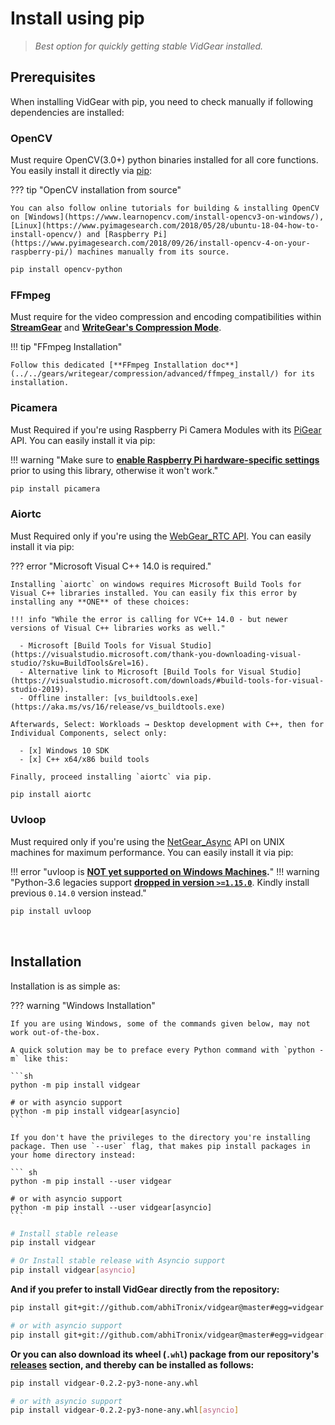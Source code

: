 <!--
===============================================
vidgear library source-code is deployed under the Apache 2.0 License:

Copyright (c) 2019-2020 Abhishek Thakur(@abhiTronix) <abhi.una12@gmail.com>

Licensed under the Apache License, Version 2.0 (the "License");
you may not use this file except in compliance with the License.
You may obtain a copy of the License at

   http://www.apache.org/licenses/LICENSE-2.0

Unless required by applicable law or agreed to in writing, software
distributed under the License is distributed on an "AS IS" BASIS,
WITHOUT WARRANTIES OR CONDITIONS OF ANY KIND, either express or implied.
See the License for the specific language governing permissions and
limitations under the License.
===============================================
-->

# Install using pip


> _Best option for quickly getting stable VidGear installed._


## Prerequisites

When installing VidGear with pip, you need to check manually if following dependencies are installed:

### OpenCV 

Must require OpenCV(3.0+) python binaries installed for all core functions. You easily install it directly via [pip](https://pip.pypa.io/en/stable/installing/):

??? tip "OpenCV installation from source"

    You can also follow online tutorials for building & installing OpenCV on [Windows](https://www.learnopencv.com/install-opencv3-on-windows/), [Linux](https://www.pyimagesearch.com/2018/05/28/ubuntu-18-04-how-to-install-opencv/) and [Raspberry Pi](https://www.pyimagesearch.com/2018/09/26/install-opencv-4-on-your-raspberry-pi/) machines manually from its source. 

```sh
pip install opencv-python       
```

### FFmpeg 

Must require for the video compression and encoding compatibilities within [**StreamGear**](#streamgear) and [**WriteGear's Compression Mode**](../../gears/writegear/compression/overview/). 

!!! tip "FFmpeg Installation"

    Follow this dedicated [**FFmpeg Installation doc**](../../gears/writegear/compression/advanced/ffmpeg_install/) for its installation.

### Picamera

Must Required if you're using Raspberry Pi Camera Modules with its [PiGear](../../gears/pigear/overview/) API. You can easily install it via pip:


!!! warning "Make sure to [**enable Raspberry Pi hardware-specific settings**](https://picamera.readthedocs.io/en/release-1.13/quickstart.html) prior to using this library, otherwise it won't work."

```sh
pip install picamera
``` 

### Aiortc

Must Required only if you're using the [WebGear_RTC API](../../gears/webgear_rtc/overview/). You can easily install it via pip:

??? error "Microsoft Visual C++ 14.0 is required."
    
    Installing `aiortc` on windows requires Microsoft Build Tools for Visual C++ libraries installed. You can easily fix this error by installing any **ONE** of these choices:

    !!! info "While the error is calling for VC++ 14.0 - but newer versions of Visual C++ libraries works as well."

      - Microsoft [Build Tools for Visual Studio](https://visualstudio.microsoft.com/thank-you-downloading-visual-studio/?sku=BuildTools&rel=16).
      - Alternative link to Microsoft [Build Tools for Visual Studio](https://visualstudio.microsoft.com/downloads/#build-tools-for-visual-studio-2019).
      - Offline installer: [vs_buildtools.exe](https://aka.ms/vs/16/release/vs_buildtools.exe)

    Afterwards, Select: Workloads → Desktop development with C++, then for Individual Components, select only:

      - [x] Windows 10 SDK
      - [x] C++ x64/x86 build tools

    Finally, proceed installing `aiortc` via pip.

```sh
pip install aiortc
``` 

### Uvloop

Must required only if you're using the [NetGear_Async](../../gears/netgear_async/overview/) API on UNIX machines for maximum performance. You can easily install it via pip:

!!! error "uvloop is **[NOT yet supported on Windows Machines](https://github.com/MagicStack/uvloop/issues/14).**"
!!! warning "Python-3.6 legacies support [**dropped in version `>=1.15.0`**](https://github.com/MagicStack/uvloop/releases/tag/v0.15.0). Kindly install previous `0.14.0` version instead."

```sh
pip install uvloop
```

&nbsp;

## Installation

Installation is as simple as:

??? warning "Windows Installation"

    If you are using Windows, some of the commands given below, may not work out-of-the-box.

    A quick solution may be to preface every Python command with `python -m` like this:

    ```sh
    python -m pip install vidgear

    # or with asyncio support
    python -m pip install vidgear[asyncio]
    ```

    If you don't have the privileges to the directory you're installing package. Then use `--user` flag, that makes pip install packages in your home directory instead:

    ``` sh
    python -m pip install --user vidgear

    # or with asyncio support
    python -m pip install --user vidgear[asyncio]
    ```

```sh
# Install stable release
pip install vidgear

# Or Install stable release with Asyncio support
pip install vidgear[asyncio]
```

**And if you prefer to install VidGear directly from the repository:**

```sh
pip install git+git://github.com/abhiTronix/vidgear@master#egg=vidgear

# or with asyncio support
pip install git+git://github.com/abhiTronix/vidgear@master#egg=vidgear[asyncio]
```

**Or you can also download its wheel (`.whl`) package from our repository's [releases](https://github.com/abhiTronix/vidgear/releases) section, and thereby can be installed as follows:**

```sh
pip install vidgear-0.2.2-py3-none-any.whl

# or with asyncio support
pip install vidgear-0.2.2-py3-none-any.whl[asyncio]
```

&nbsp;
